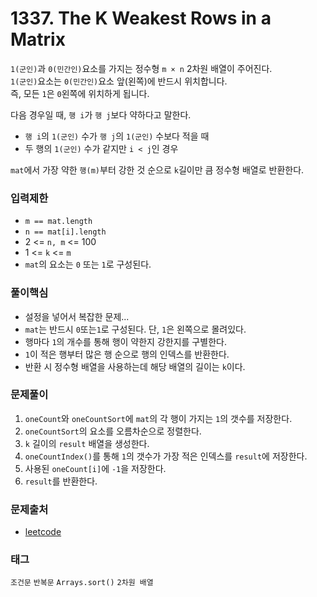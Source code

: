 # 1337. The K Weakest Rows in a Matrix
`1(군인)`과 `0(민간인)`요소를 가지는 정수형 `m × n` 2차원 배열이 주어진다.  
`1(군인)`요소는 `0(민간인)`요소 앞(왼쪽)에 반드시 위치합니다.  
즉, 모든 `1`은 `0`왼쪽에 위치하게 됩니다.  

다음 경우일 때, `행 i`가 `행 j`보다 약하다고 말한다.  
- `행 i`의 `1(군인)` 수가 `행 j`의 `1(군인)` 수보다 적을 때
- 두 행의 `1(군인)` 수가 같지만 `i < j`인 경우

`mat`에서 가장 약한 `행(m)`부터 강한 것 순으로 `k`길이만 큼 정수형 배열로 반환한다.
### 입력제한
- `m == mat.length`
- `n == mat[i].length`
- 2 <= `n, m` <= 100
- 1 <= `k` <= `m`
- `mat`의 요소는 `0` 또는 `1`로 구성된다.
### 풀이핵심
- 설정을 넣어서 복잡한 문제...
- `mat`는 반드시 `0`또는`1`로 구성된다. 단, `1`은 왼쪽으로 몰려있다.
- 행마다 `1`의 개수를 통해 행이 약한지 강한지를 구별한다.
- `1`이 적은 행부터 많은 행 순으로 행의 인덱스를 반환한다.
- 반환 시 정수형 배열을 사용하는데 해당 배열의 길이는 `k`이다.
### 문제풀이
1. `oneCount`와 `oneCountSort`에 `mat`의 각 행이 가지는 `1`의 갯수를 저장한다.
2. `oneCountSort`의 요소를 오름차순으로 정렬한다.
3. `k` 길이의 `result` 배열을 생성한다.
4. `oneCountIndex()`를 통해 `1`의 갯수가 가장 적은 인덱스를 `result`에 저장한다.
5. 사용된 `oneCount[i]`에 `-1`을 저장한다.
6. `result`를 반환한다.
### 문제출처
- [leetcode](https://leetcode.com/problems/the-k-weakest-rows-in-a-matrix/)
### 태그
`조건문` `반복문` `Arrays.sort()` `2차원 배열`